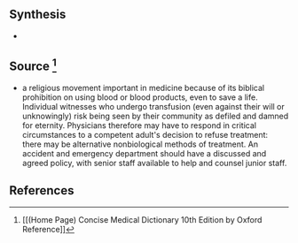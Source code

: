 ## Synthesis
- 
## Source [^1]
- a religious movement important in medicine because of its biblical prohibition on using blood or blood products, even to save a life. Individual witnesses who undergo transfusion (even against their will or unknowingly) risk being seen by their community as defiled and damned for eternity. Physicians therefore may have to respond in critical circumstances to a competent adult's decision to refuse treatment: there may be alternative nonbiological methods of treatment. An accident and emergency department should have a discussed and agreed policy, with senior staff available to help and counsel junior staff.
## References

[^1]: [[(Home Page) Concise Medical Dictionary 10th Edition by Oxford Reference]]